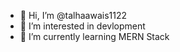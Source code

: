 - 👋 Hi, I’m @talhaawais1122
- 👀 I’m interested in devlopment
- 🌱 I’m currently learning MERN Stack


<!---
talhaawais1122/talhaawais1122 is a ✨ special ✨ repository because its `README.md` (this file) appears on your GitHub profile.
You can click the Preview link to take a look at your changes.
--->
